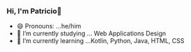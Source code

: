 ### Hi, I'm Patricio👋

- 😄 Pronouns: ...he/him
- 🔭 I’m currently studying ... Web Applications Design
- 🌱 I’m currently learning ...Kotlin, Python, Java, HTML, CSS


